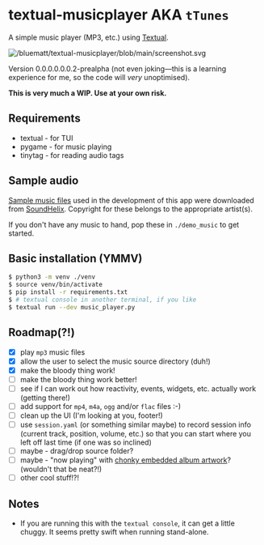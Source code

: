 # textual-musicplayer AKA `tTunes`

A simple music player (MP3, etc.) using [Textual](https://textual.textualize.io/).

![/bluematt/textual-musicplayer/blob/main/screenshot.svg](Screenshot)

Version 0.0.0.0.0.0.2-prealpha (not even joking—this is a learning experience for me, so the code will *very*
unoptimised).

**This is very much a WIP. Use at your own risk.**

## Requirements

- textual - for TUI
- pygame - for music playing
- tinytag - for reading audio tags

## Sample audio

[Sample music files](https://www.soundhelix.com/audio-examples) used in the development of this app were downloaded
from [SoundHelix](https://www.soundhelix.com/). Copyright for these belongs to the appropriate artist(s).

If you don't have any music to hand, pop these in `./demo_music` to get started.

## Basic installation (YMMV)

```bash
$ python3 -m venv ./venv
$ source venv/bin/activate
$ pip install -r requirements.txt
$ # textual console in another terminal, if you like
$ textual run --dev music_player.py
```

## Roadmap(?!)

- [x] play `mp3` music files
- [x] allow the user to select the music source directory (duh!)
- [x] make the bloody thing work!
- [ ] make the bloody thing work better!
- [ ] see if I can work out how reactivity, events, widgets, etc. actually work (getting there!)
- [ ] add support for `mp4`, `m4a`, `ogg` and/or `flac` files :-)
- [ ] clean up the UI (I'm looking at you, footer!)
- [ ] use `session.yaml` (or something similar maybe) to record session info (current track, position, volume, etc.) so
  that you can start where you left off last time (if one was so inclined)
- [ ] maybe - drag/drop source folder?
- [ ] maybe - "now playing" with [chonky embedded album artwork](https://github.com/darrenburns/rich-pixels)? (wouldn't
  that be neat?!)
- [ ] other cool stuff!?!

## Notes

- If you are running this with the `textual console`, it can get a little chuggy. It seems pretty swift when running
  stand-alone.
